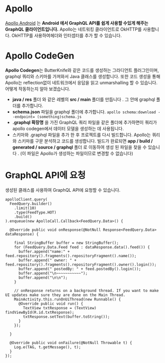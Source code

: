 
Apollo
=

[Apollo Android](https://github.com/apollographql/apollo-android) 는 **Android 에서 GraphQL API를 쉽게 사용할 수있게 해주는GraphQL 클라이언트입니다.** Apollo는 네트워킹 클라이언트로 OkHTTP를 사용합니다. OkHTTP를 사용하여헤더와 인터셉터를 추가 할 수 있습니다.


Apollo CodeGen
=

**Apollo Codegen**는 ButterKnife와 같은 코드를 생성하는 그라디언트 플러그인이며, graphql 쿼리와 스키마를 가져와서 Java 클래스를 생성합니다. 또한 코드 생성을 통해 Apollo는 reflection없이 네트워크에서 응답을 읽고 unmarshalling 할 수 있습니다. 어떻게 작동하는지 알아 보겠습니다.

-   **java / res** 폴더 와 같은 레벨의 **src / main** 폴더를 만듭니다 . 그 안에 graphql 폴더를 추가합니다.
-   **schema.json** 파일을 graphql 폴더에 추가합니다. `apollo schema:download --endpoint= (something)schema.js` 
-   **.graphql 확장명** 을 가진 GraphQL 쿼리 파일을 같은 폴더에 추가하면이 쿼리가 apollo codegen에서 데이터 모델을 생성하는 데 사용됩니다.
- 스키마와 .graphql 파일을 추가 한 후 프로젝트를 다시 빌드합니다. Apollo는 쿼리와 스키마를 구문 분석하고 코드를 생성합니다. 빌드가 완료되면 **app / build / generated / source / graphql** 폴더 로 이동하여 생성 된 파일을 찾을 수 있습니다 . (이 파일은 Apollo가 생성하는 파일이므로 변경할 수 없습니다)


GraphQL API에 요청
=

생성된 클래스를 사용하여 GraphQL API에 요청할 수 있습니다.

~~~
apolloClient.query(
  FeedQuery.builder()
    .limit(10)
    .type(FeedType.HOT)
    .build()
).enqueue(new ApolloCall.Callback<FeedQuery.Data>() {

  @Override public void onResponse(@NotNull Response<FeedQuery.Data> dataResponse) {

    final StringBuffer buffer = new StringBuffer();
    for (FeedQuery.Data.Feed feed : dataResponse.data().feed()) {
      buffer.append("name:" + feed.repository().fragments().repositoryFragment().name());
      buffer.append(" owner: " + feed.repository().fragments().repositoryFragment().owner().login());
      buffer.append(" postedBy: " + feed.postedBy().login());
      buffer.append("\n~~~~~~~~~~~");
      buffer.append("\n\n");
    }

    // onResponse returns on a background thread. If you want to make UI updates make sure they are done on the Main Thread.
    MainActivity.this.runOnUiThread(new Runnable() {
      @Override public void run() {
        TextView txtResponse = (TextView) findViewById(R.id.txtResponse);
        txtResponse.setText(buffer.toString());
      }
    });
      
  }

  @Override public void onFailure(@NotNull Throwable t) {
    Log.e(TAG, t.getMessage(), t);
  }
});
~~~

<!--stackedit_data:
eyJoaXN0b3J5IjpbLTEyNTQxNzIyOTRdfQ==
-->
